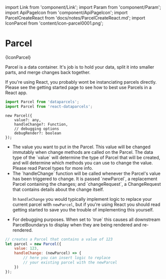 import Link from 'component/Link';
import Param from 'component/Param';
import ApiPageIcon from 'component/ApiPageIcon';
import ParcelCreateReact from 'docs/notes/ParcelCreateReact.md';
import IconParcel from 'content/icon-parcel0001.png';

# Parcel

<ApiPageIcon>{IconParcel}</ApiPageIcon>

Parcel is a data container. It's job is to hold your data, split it into smaller parts, and merge changes back together.

If you're using React, you probably wont be instanciating parcels directly. Please see the <Link to="/getting-started">getting started</Link> page to see how to best use Parcels in a React app.

```js
import Parcel from 'dataparcels';
import Parcel from 'react-dataparcels';
```

```flow
new Parcel({
    value?: any,
    handleChange?: Function,
    // debugging options
    debugRender?: boolean
});
```

* <Param name="value" optional type="any" default="undefined" />
  The value you want to put in the Parcel. This value will be changed immutably when change methods are called on the Parcel. The data type of the `value` will determine the type of Parcel that will be created, and will determine which methods you can use to change the value. Please read <Link to="/parcel-types">Parcel types</Link> for more info.
* <Param name="handleChange" optional type="(newParcel: Parcel, changeRequest: ChangeRequest) => void" />
  The `handleChange` function will be called whenever the Parcel's value has been triggered to change. It is passed `newParcel`, a replacement Parcel containing the changes; and `changeRequest`, a <Link to="/api/ChangeRequest">ChangeRequest</Link> that contains details about the change itself.
  
  In `handleChange` you would typically implement logic to replace your current parcel with `newParcel`, but if you're using React you should read <Link to="/getting-started">getting started</Link> to save you the trouble of implementing this yourself.
* <Param name="debugRender" optional type="boolean" default="false" />
  For debugging purposes. When set to `true` this causes all downstream <Link to="/api/ParcelBoundary">ParcelBoundary</Link>s to display when they are being rendered and re-rendered.

```js
// creates a Parcel that contains a value of 123
let parcel = new Parcel({
    value: 123,
    handleChange: (newParcel) => {
        // here you can insert logic to replace
        // your existing parcel with the newParcel
    })
});
```
